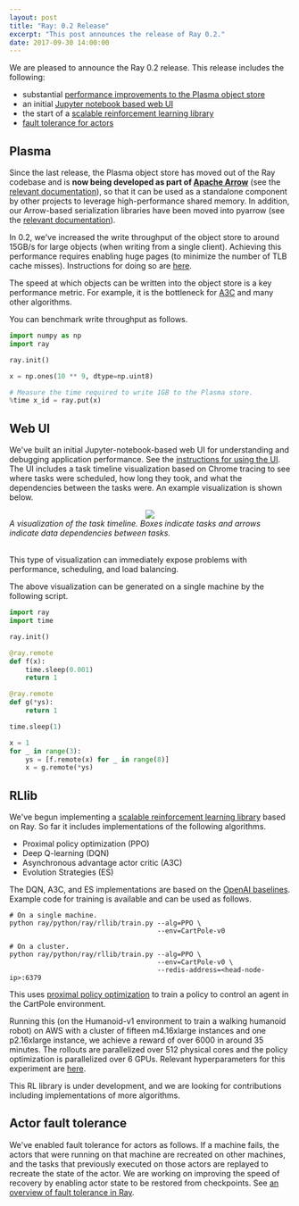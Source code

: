 ```yaml
---
layout: post
title: "Ray: 0.2 Release"
excerpt: "This post announces the release of Ray 0.2."
date: 2017-09-30 14:00:00
---
```


We are pleased to announce the Ray 0.2 release. This release includes the
following:
- substantial [performance improvements to the Plasma object store][1]
- an initial [Jupyter notebook based web UI][2]
- the start of a [scalable reinforcement learning library][3]
- [fault tolerance for actors][4]

## Plasma

Since the last release, the Plasma object store has moved out of the Ray
codebase and is **now being developed as part of [Apache Arrow][5]** (see the
[relevant documentation][10]), so that it can be used as a standalone component
by other projects to leverage high-performance shared memory. In addition, our
Arrow-based serialization libraries have been moved into pyarrow (see the
[relevant documentation][9]).

In 0.2, we've increased the write throughput of the object store to around
15GB/s for large objects (when writing from a single client). Achieving this
performance requires enabling huge pages (to minimize the number of TLB cache
misses). Instructions for doing so are [here][1].

The speed at which objects can be written into the object store is a key
performance metric. For example, it is the bottleneck for [A3C][6] and many
other algorithms.

You can benchmark write throughput as follows.

```python
import numpy as np
import ray

ray.init()

x = np.ones(10 ** 9, dtype=np.uint8)

# Measure the time required to write 1GB to the Plasma store.
%time x_id = ray.put(x)
```

## Web UI

We've built an initial Jupyter-notebook-based web UI for understanding and
debugging application performance. See the [instructions for using the UI][2].
The UI includes a task timeline visualization based on Chrome tracing to see
where tasks were scheduled, how long they took, and what the dependencies
between the tasks were. An example visualization is shown below.

<div align="center">
<img src="{{ site.base-url }}/assets/ray_0.2_release/timeline_visualization.png">
</div>
<div><i>A visualization of the task timeline. Boxes indicate tasks and arrows
indicate data dependencies between tasks.</i></div>
<br />

This type of visualization can immediately expose problems with performance,
scheduling, and load balancing.

The above visualization can be generated on a single machine by the following
script.

```python
import ray
import time

ray.init()

@ray.remote
def f(x):
    time.sleep(0.001)
    return 1

@ray.remote
def g(*ys):
    return 1

time.sleep(1)

x = 1
for _ in range(3):
    ys = [f.remote(x) for _ in range(8)]
    x = g.remote(*ys)
```

## RLlib

We've begun implementing a [scalable reinforcement learning library][3] based on
Ray. So far it includes implementations of the following algorithms.

- Proximal policy optimization (PPO)
- Deep Q-learning (DQN)
- Asynchronous advantage actor critic (A3C)
- Evolution Strategies (ES)

The DQN, A3C, and ES implementations are based on the [OpenAI baselines][7].
Example code for training is available and can be used as follows.

```
# On a single machine.
python ray/python/ray/rllib/train.py --alg=PPO \
                                     --env=CartPole-v0

# On a cluster.
python ray/python/ray/rllib/train.py --alg=PPO \
                                     --env=CartPole-v0 \
                                     --redis-address=<head-node-ip>:6379
```

This uses [proximal policy optimization][11] to train a policy to control an
agent in the CartPole environment.

Running this (on the Humanoid-v1 environment to train a walking humanoid robot)
on AWS with a cluster of fifteen m4.16xlarge instances and one p2.16xlarge
instance, we achieve a reward of over 6000 in around 35 minutes. The rollouts
are parallelized over 512 physical cores and the policy optimization is
parallelized over 6 GPUs. Relevant hyperparameters for this experiment are
[here][8].

This RL library is under development, and we are looking for contributions
including implementations of more algorithms.

## Actor fault tolerance

We've enabled fault tolerance for actors as follows. If a machine fails, the
actors that were running on that machine are recreated on other machines, and
the tasks that previously executed on those actors are replayed to recreate the
state of the actor. We are working on improving the speed of recovery by
enabling actor state to be restored from checkpoints. See [an overview of fault
tolerance in Ray][4].

[1]: http://docs.ray.io/en/master/plasma-object-store.html
[2]: http://docs.ray.io/en/master/webui.html
[3]: http://docs.ray.io/en/master/rllib.html
[4]: http://docs.ray.io/en/master/fault-tolerance.html
[5]: https://github.com/apache/arrow
[6]: http://docs.ray.io/en/master/example-a3c.html
[7]: https://github.com/openai/baselines
[8]: https://github.com/ray-project/ray/blob/b020e6bf1fb00d0745371d8674146d4a5b75d9f0/python/ray/rllib/test/tuned_examples.sh#L11
[9]: https://arrow.apache.org/docs/python/ipc.html#arbitrary-object-serialization
[10]: https://arrow.apache.org/docs/python/plasma.html
[11]: https://arxiv.org/abs/1707.06347
